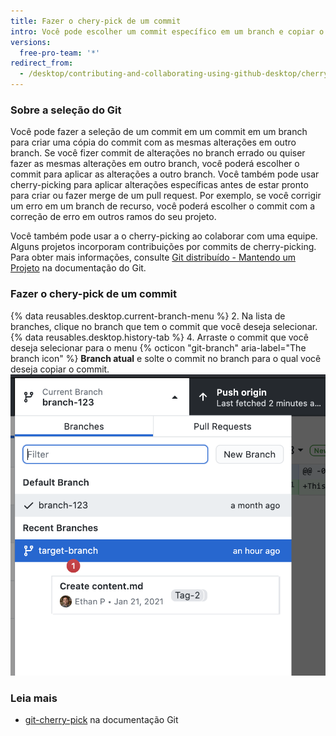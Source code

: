 ```yaml
---
title: Fazer o chery-pick de um commit
intro: Você pode escolher um commit específico em um branch e copiar o commit para outro branch.
versions:
  free-pro-team: '*'
redirect_from:
  - /desktop/contributing-and-collaborating-using-github-desktop/cherry-picking-a-commit
---
```


### Sobre a seleção do Git

Você pode fazer a seleção de um commit em um commit em um branch para criar uma cópia do commit com as mesmas alterações em outro branch. Se você fizer commit de alterações no branch errado ou quiser fazer as mesmas alterações em outro branch, você poderá escolher o commit para aplicar as alterações a outro branch. Você também pode usar cherry-picking para aplicar alterações específicas antes de estar pronto para criar ou fazer merge de um pull request. Por exemplo, se você corrigir um erro em um branch de recurso, você poderá escolher o commit com a correção de erro em outros ramos do seu projeto.

Você também pode usar a o cherry-picking ao colaborar com uma equipe. Alguns projetos incorporam contribuições por commits de cherry-picking. Para obter mais informações, consulte [Git distribuído - Mantendo um Projeto](https://git-scm.com/book/en/v2/Distributed-Git-Maintaining-a-Project#_rebase_cherry_pick) na documentação do Git.

### Fazer o chery-pick de um commit

{% data reusables.desktop.current-branch-menu %}
2. Na lista de branches, clique no branch que tem o commit que você deseja selecionar.
{% data reusables.desktop.history-tab %}
4. Arraste o commit que você deseja selecionar para o menu {% octicon "git-branch" aria-label="The branch icon" %} **Branch atual** e solte o commit no branch para o qual você deseja copiar o commit. ![Arrastando um commit para outro branch no menu Branch atual](/assets/images/help/desktop/cherry-picking.png)

### Leia mais
- [git-cherry-pick](https://git-scm.com/docs/git-cherry-pick) na documentação Git
